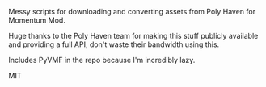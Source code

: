 Messy scripts for downloading and converting assets from Poly Haven for Momentum Mod.

Huge thanks to the Poly Haven team for making this stuff publicly available and providing a full API, don't waste their bandwidth using this.

Includes PyVMF in the repo because I'm incredibly lazy.

MIT